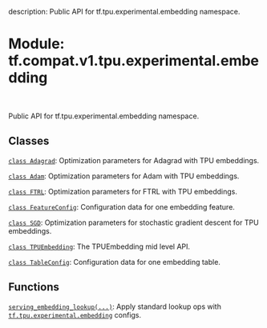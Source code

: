 description: Public API for tf.tpu.experimental.embedding namespace.

<div itemscope itemtype="http://developers.google.com/ReferenceObject">
<meta itemprop="name" content="tf.compat.v1.tpu.experimental.embedding" />
<meta itemprop="path" content="Stable" />
</div>

# Module: tf.compat.v1.tpu.experimental.embedding

<!-- Insert buttons and diff -->

<table class="tfo-notebook-buttons tfo-api nocontent" align="left">

</table>



Public API for tf.tpu.experimental.embedding namespace.



## Classes

[`class Adagrad`](../../../../../tf/tpu/experimental/embedding/Adagrad.md): Optimization parameters for Adagrad with TPU embeddings.

[`class Adam`](../../../../../tf/tpu/experimental/embedding/Adam.md): Optimization parameters for Adam with TPU embeddings.

[`class FTRL`](../../../../../tf/tpu/experimental/embedding/FTRL.md): Optimization parameters for FTRL with TPU embeddings.

[`class FeatureConfig`](../../../../../tf/tpu/experimental/embedding/FeatureConfig.md): Configuration data for one embedding feature.

[`class SGD`](../../../../../tf/tpu/experimental/embedding/SGD.md): Optimization parameters for stochastic gradient descent for TPU embeddings.

[`class TPUEmbedding`](../../../../../tf/tpu/experimental/embedding/TPUEmbedding.md): The TPUEmbedding mid level API.

[`class TableConfig`](../../../../../tf/tpu/experimental/embedding/TableConfig.md): Configuration data for one embedding table.

## Functions

[`serving_embedding_lookup(...)`](../../../../../tf/tpu/experimental/embedding/serving_embedding_lookup.md): Apply standard lookup ops with <a href="../../../../../tf/tpu/experimental/embedding.md"><code>tf.tpu.experimental.embedding</code></a> configs.

